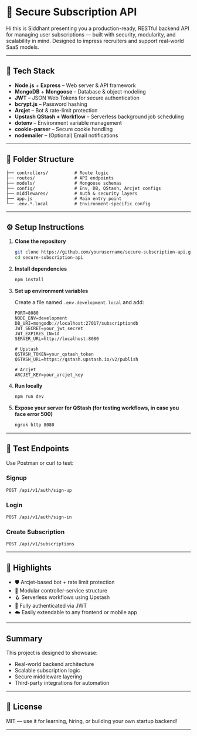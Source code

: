 
# 🚀 Secure Subscription API

Hi this is Siddhant presenting you a production-ready, RESTful backend API for managing user subscriptions — built with security, modularity, and scalability in mind. Designed to impress recruiters and support real-world SaaS models.

---

## 🔧 Tech Stack

- **Node.js** + **Express** – Web server & API framework
- **MongoDB** + **Mongoose** – Database & object modeling
- **JWT** – JSON Web Tokens for secure authentication
- **bcrypt.js** – Password hashing
- **Arcjet** – Bot & rate-limit protection
- **Upstash QStash + Workflow** – Serverless background job scheduling
- **dotenv** – Environment variable management
- **cookie-parser** – Secure cookie handling
- **nodemailer** – (Optional) Email notifications

---

## 📂 Folder Structure

```
├── controllers/          # Route logic
├── routes/               # API endpoints
├── models/               # Mongoose schemas
├── config/               # Env, DB, QStash, Arcjet configs
├── middlewares/          # Auth & security layers
├── app.js                # Main entry point
└── .env.*.local          # Environment-specific config
```

---

## ⚙️ Setup Instructions

1. **Clone the repository**
   ```bash
   git clone https://github.com/yourusername/secure-subscription-api.git
   cd secure-subscription-api
   ```

2. **Install dependencies**
   ```bash
   npm install
   ```

3. **Set up environment variables**

   Create a file named `.env.development.local` and add:

   ```env
   PORT=8080
   NODE_ENV=development
   DB_URI=mongodb://localhost:27017/subscriptiondb
   JWT_SECRET=your_jwt_secret
   JWT_EXPIRES_IN=1d
   SERVER_URL=http://localhost:8080

   # Upstash
   QSTASH_TOKEN=your_qstash_token
   QSTASH_URL=https://qstash.upstash.io/v2/publish

   # Arcjet
   ARCJET_KEY=your_arcjet_key
   ```

4. **Run locally**
   ```bash
   npm run dev
   ```

5. **Expose your server for QStash (for testing workflows, in case you face error 500)**
   ```bash
   ngrok http 8080
   ```

---

## 🧪 Test Endpoints

Use Postman or curl to test:

### Signup
```http
POST /api/v1/auth/sign-up
```

### Login
```http
POST /api/v1/auth/sign-in
```

### Create Subscription
```http
POST /api/v1/subscriptions
```

---

## 📌 Highlights

- 🛡️ Arcjet-based bot + rate limit protection
- 🧠 Modular controller-service structure
- 🪝 Serverless workflows using Upstash
- 🔐 Fully authenticated via JWT
- ☁️ Easily extendable to any frontend or mobile app

---

## Summary

This project is designed to showcase:
- Real-world backend architecture
- Scalable subscription logic
- Secure middleware layering
- Third-party integrations for automation

---

## 📄 License

MIT — use it for learning, hiring, or building your own startup backend!

---
